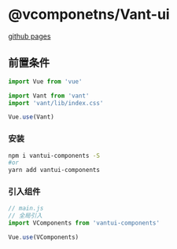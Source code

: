 # @vcomponetns/Vant-ui

[github pages](https://zehuichan.github.io/vant-components/)

## 前置条件
```js
import Vue from 'vue'

import Vant from 'vant'
import 'vant/lib/index.css'

Vue.use(Vant)
```

### 安装
```sh
npm i vantui-components -S
#or
yarn add vantui-components
```

### 引入组件
```js
// main.js
// 全局引入
import VComponents from 'vantui-components'

Vue.use(VComponents)
```

